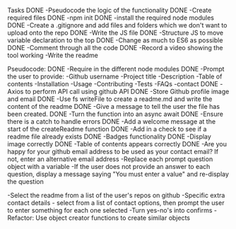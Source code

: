 Tasks
DONE -Pseudocode the logic of the functionality
DONE -Create required files
DONE -npm init
DONE -install the required node modules
DONE -Create a .gitignore and add files and folders which we don't want to upload onto the repo
DONE -Write the JS file
DONE -Structure JS to move variable declaration to the top
DONE -Change as much to ES6 as possible
DONE -Comment through all the code
DONE -Record a video showing the tool working
-Write the readme


Pseudocode:
DONE -Require in the different node modules
DONE -Prompt the user to provide:
    -Github username
    -Project title
    -Description
    -Table of contents
    -Installation
    -Usage
    -Contributing
    -Tests
    -FAQs
    -contact
DONE -Axios to perform API call using github API
DONE -Store Github profile image and email
DONE -Use fs writeFile to create a readme.md and write the content of the readme
DONE -Give a message to tell the user the file has been created.
DONE -Turn the function into an async await
DONE -Ensure there is a catch to handle errors
DONE -Add a welcome message at the start of the createReadme function
DONE -Add in a check to see if a readme file already exists
DONE -Badges functionality
DONE -Display image correctly
DONE -Table of contents appears correctly
DONE -Are you happy for your github email address to be used as your contact email? If not, enter an alternative email address
-Replace each prompt question object with a variable
-If the user does not provide an answer to each question, display a message saying "You must enter a value" and re-display the question

-Select the readme from a list of the user's repos on github
-Specific extra contact details - select from a list of contact options, then prompt the user to enter something for each one selected
-Turn yes-no's into confirms
-Refactor: Use object creator functions to create similar objects